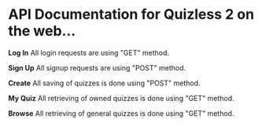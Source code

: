 # API Documentation for Quizless 2 on the web...

**Log In**
All login requests are using "GET" method.

**Sign Up**
All signup requests are using "POST" method.

**Create**
All saving of quizzes is done using "POST" method.

**My Quiz**
All retrieving of owned quizzes is done using "GET" method.

**Browse**
All retrieving of general quizzes is done using "GET" method.
